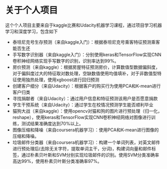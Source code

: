 # 关于个人项目
这个个人项目主要来自于kaggle比赛和Udacity机器学习课程，通过项目学习机器学习和深度学习，包含如下

- 泰坦尼克号生存预测（来自kaggle入门）：根据泰坦尼克号乘客特征预测乘客能否生还
- 手写数字识别器（来自kaggle入门）：分别使用keras和TensorFlow实现CNN卷积神经网络实现手写数字的识别，识别率达到99%。
- 房价预测（来自kaggle）：根据房屋特征预测房价，计算数值型数据偏斜度，对于偏斜度过大的特征取对数处理，空缺数值使用均值填补，对于非数值型特征使用独热处理，使用xgboost进行回归预测
- 创建客户细分（来自Udacity）：根据客户的购买行为使用PCA和K-mean进行客户归类
- 寻找捐献者（来自Udacity）：通过用户信息和特征预测该用户是否愿意捐款
- 学生干预系统（来自Udacity）：通过学生在校情况预测学生能否顺利毕业
- 猫狗大战（来自kaggle）：使用opencv对猫和狗的图片进行预处理（归一化，reshape），使用keras和TensorFlow实现CNN卷积神经网络对图像进行训练，测试结果准确度达到70%以上。
- 图像压缩和降噪（来自coursera机器学习）：使用PCA和K-mean进行图像的压缩和降噪。
- 垃圾邮件分类器（来自coursera机器学习）：构建一个单词列表，对英文邮件进行预处理后(去除无关字符，提取单词主干，分词)，构建词向量和邮件标签，通过朴素贝叶斯和SVM分别实现垃圾邮件的识别。使用SVM分类准确率高达99%，使用朴素贝叶斯分类准确率97%。
